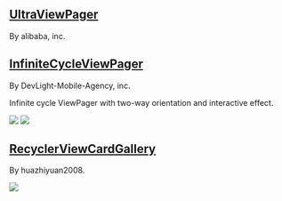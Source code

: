 
## [UltraViewPager](https://github.com/alibaba/UltraViewPager)

By alibaba, inc.

## [InfiniteCycleViewPager](https://github.com/DevLight-Mobile-Agency/InfiniteCycleViewPager)

By DevLight-Mobile-Agency, inc.

Infinite cycle ViewPager with two-way orientation and interactive effect.

![](https://camo.githubusercontent.com/58c202dab77152c85467fd7edb00f08e08c2583d/68747470733a2f2f64726976652e676f6f676c652e636f6d2f75633f6578706f72743d646f776e6c6f61642669643d304278504f5f556553377753635330687752545a55614731365a6e63) ![](https://camo.githubusercontent.com/46a0c2773275d5a5acedc76a2b38ac1ec105d47a/68747470733a2f2f64726976652e676f6f676c652e636f6d2f75633f6578706f72743d646f776e6c6f61642669643d304278504f5f556553377753634e6d526d5758417a526d52774e484d)

## [RecyclerViewCardGallery](https://github.com/huazhiyuan2008/RecyclerViewCardGallery)

By huazhiyuan2008.

![](https://github.com/huazhiyuan2008/RecyclerViewCardGallery/raw/master/art/RecyclerViewCardGallery_blur.gif)



